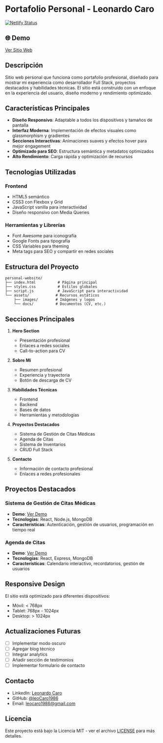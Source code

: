 
<!-- Trigger workflow: actualización menor para validar el nuevo lint-action de CSS -->
# Portafolio Personal - Leonardo Caro

[![Netlify Status](https://api.netlify.com/api/v1/badges/0f3d0f0f-0f3d-0f3d-0f3d-0f3d0f3d0f3d/deploy-status)](https://app.netlify.com/sites/personal-website-leonardocaro/deploys)

## 🌐 Demo

[Ver Sitio Web](https://personal-website-leonardocaro.netlify.app)

## Descripción

Sitio web personal que funciona como portafolio profesional, diseñado para mostrar mi experiencia como desarrollador Full Stack, proyectos destacados y habilidades técnicas. El sitio está construido con un enfoque en la experiencia del usuario, diseño moderno y rendimiento optimizado.

## Características Principales

- **Diseño Responsivo**: Adaptable a todos los dispositivos y tamaños de pantalla
- **Interfaz Moderna**: Implementación de efectos visuales como glassmorphism y gradientes
- **Secciones Interactivas**: Animaciones suaves y efectos hover para mejor engagement
- **Optimizado para SEO**: Estructura semántica y metadatos optimizados
- **Alto Rendimiento**: Carga rápida y optimización de recursos

## Tecnologías Utilizadas

### Frontend
- HTML5 semántico
- CSS3 con Flexbox y Grid
- JavaScript vanilla para interactividad
- Diseño responsivo con Media Queries

### Herramientas y Librerías
- Font Awesome para iconografía
- Google Fonts para tipografía
- CSS Variables para theming
- Meta tags para SEO y compartir en redes sociales

## Estructura del Proyecto

```
personal-website/
├── index.html          # Página principal
├── styles.css          # Estilos globales
├── script.js           # JavaScript para interactividad
└── assets/            # Recursos estáticos
    ├── images/        # Imágenes y logos
    └── docs/          # Documentos (CV, etc.)
```

## Secciones Principales

1. **Hero Section**
   - Presentación profesional
   - Enlaces a redes sociales
   - Call-to-action para CV

2. **Sobre Mí**
   - Resumen profesional
   - Experiencia y trayectoria
   - Botón de descarga de CV

3. **Habilidades Técnicas**
   - Frontend
   - Backend
   - Bases de datos
   - Herramientas y metodologías

4. **Proyectos Destacados**
   - Sistema de Gestión de Citas Médicas
   - Agenda de Citas
   - Sistema de Inventarios
   - CRUD Full Stack

5. **Contacto**
   - Información de contacto profesional
   - Enlaces a redes profesionales

## Proyectos Destacados

### Sistema de Gestión de Citas Médicas
- **Demo**: [Ver Demo](https://dazzling-lollipop-327fb0.netlify.app/)
- **Tecnologías**: React, Node.js, MongoDB
- **Características**: Autenticación, gestión de usuarios, programación en tiempo real

### Agenda de Citas
- **Demo**: [Ver Demo](https://agenda-citas-front.vercel.app/)
- **Tecnologías**: React, Express, MongoDB
- **Características**: Calendario interactivo, recordatorios, gestión de usuarios

## Responsive Design

El sitio está optimizado para diferentes dispositivos:
- Móvil: < 768px
- Tablet: 768px - 1024px
- Desktop: > 1024px

## Actualizaciones Futuras

- [ ] Implementar modo oscuro
- [ ] Agregar blog técnico
- [ ] Integrar analytics
- [ ] Añadir sección de testimonios
- [ ] Implementar formulario de contacto

## Contacto

- LinkedIn: [Leonardo Caro](https://www.linkedin.com/in/leonardo-caro-a96558186/)
- GitHub: [@leoCaro1986](https://github.com/leoCaro1986)
- Email: [leocaro1986@gmail.com](mailto:leocaro1986@gmail.com)

## Licencia

Este proyecto está bajo la Licencia MIT - ver el archivo [LICENSE](LICENSE) para más detalles.
